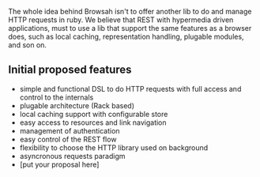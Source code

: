 The whole idea behind Browsah isn't to offer another lib to do and manage HTTP requests in ruby. We believe that REST with hypermedia driven applications, must to use a lib that support the same features as a browser does, such as local caching, representation handling, plugable modules, and son on.

## Initial proposed features ##

- simple and functional DSL to do HTTP requests with full access and control to the internals
- plugable architecture (Rack based)
- local caching support with configurable store
- easy access to resources and link navigation
- management of authentication
- easy control of the REST flow
- flexibility to choose the HTTP library used on background
- asyncronous requests paradigm
- [put your proposal here]
